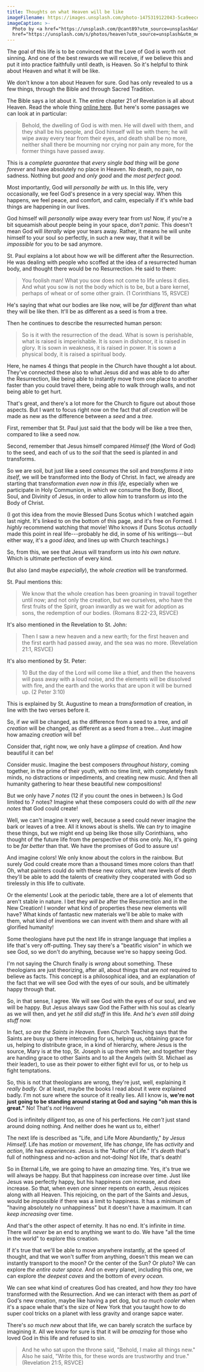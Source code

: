 ```yaml
---
title: Thoughts on what Heaven will be like
imageFilename: https://images.unsplash.com/photo-1475319122043-5ca9eeceefaf?ixlib=rb-1.2.1&ixid=MnwxMjA3fDB8MHxwaG90by1wYWdlfHx8fGVufDB8fHx8&auto=format&fit=crop&w=1470&q=80
imageCaption: >-
  Photo by <a href="https://unsplash.com/@cant89?utm_source=unsplash&utm_medium=referral&utm_content=creditCopyText">Davide Cantelli</a> on <a
  href="https://unsplash.com/s/photos/heaven?utm_source=unsplash&utm_medium=referral&utm_content=creditCopyText">Unsplash</a>
---
```


The goal of this life is to be convinced that the Love of God is worth not sinning. And one of the best rewards we will receive, if we believe this and put it into practice faithfully until death, is Heaven. So it's helpful to think about Heaven and what it will be like.

We don't know a ton about Heaven for sure. God has only revealed to us a few things, through the Bible and through Sacred Tradition.

The Bible says a lot about it. The entire chapter 21 of Revelation is all about Heaven. Read the whole thing [online here](https://www.biblegateway.com/passage/?search=revelation+21&version=RSVCE). But here's some passages we can look at in particular:

> Behold, the dwelling of God is with men. He will dwell with them, and they shall be his people, and God himself will be with them; he will wipe away every tear from their eyes, and death shall be no more, neither shall there be mourning nor crying nor pain any more, for the former things have passed away.

This is a *complete guarantee* that *every single bad thing* will be *gone forever* and have absolutely no place in Heaven. No death, no pain, no sadness. Nothing but *good* and *only good* and *the most perfect good.*

Most importantly, God will *personally be with us.* In this life, very occasionally, we feel God's presence in a very special way. When this happens, we feel peace, and comfort, and calm, especially if it's while bad things are happening in our lives.

God himself will *personally* wipe away every tear from us! Now, if you're a bit squeamish about people being in your space, *don't panic.* This doesn't mean God will *literally* wipe your tears away. Rather, it means he will unite himself to your soul so perfectly, in such a new way, that it will be *impossible* for you to be sad anymore.

St. Paul explains a lot about how we will be different after the Resurrection. He was dealing with people who scoffed at the idea of a resurrected human body, and thought there would be no Resurrection. He said to them:

> You foolish man! What you sow does not come to life unless it dies. And what you sow is not the body which is to be, but a bare kernel, perhaps of wheat or of some other grain. (1 Corinthians 15, RSVCE)

He's saying that what our bodies are like now, will be *far different* than what they will be like then. It'll be as different as a seed is from a tree.

Then he continues to describe the resurrected human person:

> So is it with the resurrection of the dead. What is sown is perishable, what is raised is imperishable. It is sown in dishonor, it is raised in glory. It is sown in weakness, it is raised in power. It is sown a physical body, it is raised a spiritual body.

Here, he names 4 things that people in the Church have thought a lot about. They've connected these also to what Jesus did and was able to do after the Resurrection, like being able to instantly move from one place to another faster than you could travel there, being able to walk through walls, and not being able to get hurt.

That's great, and there's a lot more for the Church to figure out about those aspects. But I want to focus right now on the fact that *all creation* will be made as new as the difference between a *seed* and a *tree.*

First, remember that St. Paul just said that the body will be like a tree then, compared to like a seed now.

Second, remember that Jesus himself compared *Himself* (the Word of God) to the seed, and each of us to the *soil* that the seed is planted in and transforms.

So we are soil, but just like a seed *consumes* the soil and *transforms it into itself*, we will be transformed into the Body of Christ. In fact, we already are starting that transformation *even now in this life,* especially when we participate in Holy Communion, in which *we* consume the Body, Blood, Soul, and Divinity of Jesus, in order to allow him to transform *us* into the Body of Christ.

(I got this idea from the movie Blessed Duns Scotus which I watched again last night. It's linked to on the bottom of this page, and it's free on Formed. I *highly* recommend watching that movie! Who knows if Duns Scotus *actually* made this point in real life---probably he did, in some of his writings---but either way, it's a *good idea,* and lines up with Church teachings.)

So, from this, we see that Jesus will transform us into *his own nature.* Which is ultimate perfection of every kind.

But also (and maybe *especially*), the *whole creation* will be transformed.

St. Paul mentions this:

> We know that the whole creation has been groaning in travail together until now; and not only the creation, but we ourselves, who have the first fruits of the Spirit, groan inwardly as we wait for adoption as sons, the redemption of our bodies. (Romans 8:22-23, RSVCE)

It's also mentioned in the Revelation to St. John:

> Then I saw a new heaven and a new earth; for the first heaven and the first earth had passed away, and the sea was no more. (Revelation 21:1, RSVCE)

It's also mentioned by St. Peter:

> 10 But the day of the Lord will come like a thief, and then the heavens will pass away with a loud noise, and the elements will be dissolved with fire, and the earth and the works that are upon it will be burned up. (2 Peter 3:10)

This is explained by St. Augustine to mean a *transformation* of creation, in line with the two verses before it.

So, if *we* will be changed, as the difference from a seed to a tree, and *all creation* will be changed, as different as a seed from a tree... Just imagine how amazing *creation* will be!

Consider that, right now, we only have a *glimpse* of creation. And how beautiful it can be!

Consider music. Imagine the best composers *throughout history*, coming together, in the prime of their youth, with no time limit, with completely fresh minds, no distractions or impediments, and creating new music. And then all humanity gathering to hear these beautiful new compositions!

But we only have *7 notes* (12 if you count the ones in between.) Is God limited to 7 notes? Imagine what these composers could do with *all the new notes* that God could create!

Well, we can't imagine it very well, because a seed could never imagine the bark or leaves of a tree. All it knows about is shells. We can *try* to imagine these things, but we might end up being like those silly Corinthians, who thought of the future life from the perspective of this one only. No, it's going to be *far better* than that. We have the promises of God to assure us!

And imagine colors! We only know about the colors in the rainbow. But surely God could create more than a thousand times more colors than that! Oh, what painters could do with these new colors, what new levels of depth they'll be able to add the talents of creativity they cooperated with God so tirelessly in this life to cultivate.

Or the elements! Look at the periodic table, there are a lot of elements that aren't stable in nature. I bet they *will be* after the Resurrection and in the New Creation! I wonder what kind of properties these new elements will have? What kinds of fantastic new materials we'll be able to make with them, what kind of inventions we can invent with them and share with all glorified humanity!

Some theologians have put the next life in strange language that implies a life that's very off-putting. They say there's a "beatific vision" in which we see God, so we don't do anything, because we're so happy seeing God.

I'm not saying the Church finally is *wrong* about something. These theologians are just theorizing, after all, about things that are *not* required to believe as facts. This concept is a philosophical idea, and an explanation of the fact that we will see God 
with the eyes of our souls, and be ultimately happy through that.

So, in that sense, I agree. We will see God with the eyes of our soul, and we will be happy. But Jesus always saw God the Father with his soul as clearly as we will then, and yet *he still did stuff* in this life. And *he's even still doing stuff now.*

In fact, *so are the Saints in Heaven.* Even Church Teaching says that the Saints are busy up there interceding for us, helping us, obtaining grace for us, helping to distribute grace, in a kind of hierarchy, where Jesus is the source, Mary is at the top, St. Joseph is up there with her, and together they are handing grace to other Saints and to all the Angels (with St. Michael as their leader), to use as their power to either fight evil for us, or to help us fight temptations.

So, this is not that theologians are wrong, they're just, well, explaining it *really badly.* Or at least, maybe the books I read about it were explained badly. I'm not sure where the source of it really lies. All I know is, **we're not just going to be standing around staring at God and saying "oh man this is great."** No! That's *not* Heaven!

God is infinitely *diligent* too, as one of his perfections. He *can't* just stand around doing nothing. And neither does he want *us* to, either!

The next life is described as "Life, and Life More Abundantly," *by Jesus Himself.* Life has *motion* or *movement*, life has *change*, life has *activity* and *action*, life has *experiences.* Jesus is the "Author of Life." It's *death* that's full of nothingness and no-action and not-doing! Not life, that's death!

So in Eternal Life, we are going to have an *amazing* time. Yes, it's true we will always be happy. But that happiness *can* increase over time. Just like Jesus was perfectly happy, but his happiness *can* increase, and *does* increase. So that, when even *one* sinner repents on earth, Jesus rejoices along with all Heaven. This rejoicing, on the part of the Saints and Jesus, would be *impossible* if there was a limit to happiness. It has a minimum of "having absolutely no unhappiness" but it doesn't have a maximum. It can *keep increasing* over time.

And that's the other aspect of eternity. It has no end. It's infinite in *time.* There will *never* be an end to anything we want to do. We have "all the time in the world" to explore this creation.

If it's true that we'll be able to move anywhere instantly, at the speed of thought, and that we won't suffer from anything, doesn't this mean we can instantly transport to the moon? Or the center of the Sun? Or pluto? We can explore *the entire outer space.* And on every planet, including this one, we can explore *the deepest caves* and the bottom of *every ocean.*

We can see what kind of creatures God has created, and how *they too* have transformed with the Resurrection. And we can interact with them as *part* of God's new creation, maybe like having a pet dog, but *so much cooler* when it's a space whale that's the size of New York that you taught how to do super cool tricks on a planet with less gravity and orange sapce water.

There's *so much new* about that life, we can barely scratch the surface by imagining it. All we know for sure is that it will be *amazing* for those who loved God in this life and refused to sin.

> And he who sat upon the throne said, "Behold, I make all things new." Also he said, "Write this, for these words are trustworthy and true." (Revelation 21:5, RSVCE)

